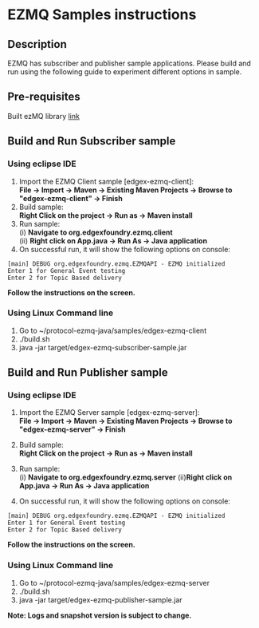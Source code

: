 # EZMQ Samples instructions

## Description
EZMQ has subscriber and publisher sample applications. Please build and run using the following guide to experiment different options in sample.

## Pre-requisites
Built ezMQ library [link](./../edgex-ezmq/)

## Build and Run Subscriber sample
### Using eclipse IDE

1. Import the EZMQ Client sample [edgex-ezmq-client]:</br>
   **File -> Import -> Maven -> Existing Maven Projects -> Browse to "edgex-ezmq-client" -> Finish**
2. Build sample:</br>
   **Right Click on the project -> Run as -> Maven install**
3. Run sample:</br>
   (i) **Navigate to org.edgexfoundry.ezmq.client**</br>
   (ii) **Right click on App.java -> Run As -> Java application**
4. On successful run, it will show the following options on console:
```
[main] DEBUG org.edgexfoundry.ezmq.EZMQAPI - EZMQ initialized
Enter 1 for General Event testing
Enter 2 for Topic Based delivery
```
 **Follow the instructions on the screen.**

### Using Linux Command line
1. Go to ~/protocol-ezmq-java/samples/edgex-ezmq-client
2. ./build.sh
3. java -jar target/edgex-ezmq-subscriber-sample.jar

## Build and Run Publisher sample
### Using eclipse IDE
1. Import the EZMQ Server sample [edgex-ezmq-server]:</br>
   **File -> Import -> Maven -> Existing Maven Projects -> Browse to "edgex-ezmq-server" -> Finish**
2. Build sample:</br>
   **Right Click on the project -> Run as -> Maven install**
3. Run sample:</br>
   (i) **Navigate to org.edgexfoundry.ezmq.server**
   (ii)**Right click on App.java -> Run As -> Java application**

4. On successful run, it will show the following options on console:
```
[main] DEBUG org.edgexfoundry.ezmq.EZMQAPI - EZMQ initialized
Enter 1 for General Event testing
Enter 2 for Topic Based delivery
```
**Follow the instructions on the screen.**

### Using Linux Command line
1. Go to ~/protocol-ezmq-java/samples/edgex-ezmq-server
2. ./build.sh
3. java -jar target/edgex-ezmq-publisher-sample.jar


**Note: Logs and snapshot version is subject to change.**
